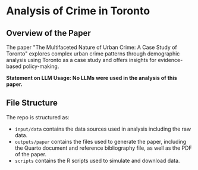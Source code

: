 # Analysis of Crime in Toronto

## Overview of the Paper


The paper "The Multifaceted Nature of Urban Crime: A Case Study of Toronto" explores complex urban crime patterns through demographic analysis using Toronto as a case study and offers insights for evidence-based policy-making.

**Statement on LLM Usage: No LLMs were used in the analysis of this paper.**

## File Structure

The repo is structured as:

-   `input/data` contains the data sources used in analysis including the raw data.
-   `outputs/paper` contains the files used to generate the paper, including the Quarto document and reference bibliography file, as well as the PDF of the paper. 
-   `scripts` contains the R scripts used to simulate and download data.

